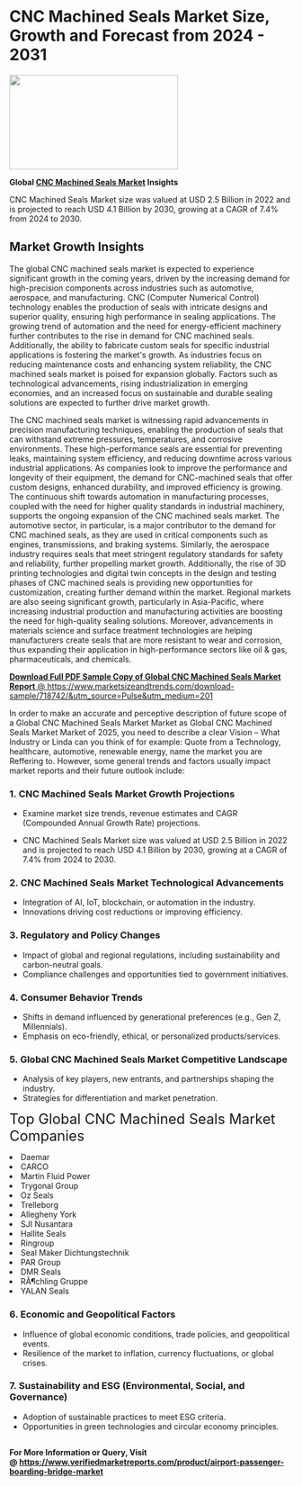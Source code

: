 <H1>CNC Machined Seals Market Size, Growth and Forecast from 2024 - 2031</H1><img class="aligncenter size-medium wp-image-584254" src="https://thirdeyenews.in/wp-content/uploads/2024/09/Global-Market-Research-300x168.jpeg" alt="" width="300" height="168" /><p><strong>Global&nbsp;<a href="https://www.marketsizeandtrends.com/download-sample/718742/&amp;utm_source=Pulse&amp;utm_medium=201">CNC Machined Seals Market</a> Insights</strong></p><p>CNC Machined Seals Market size was valued at USD 2.5 Billion in 2022 and is projected to reach USD 4.1 Billion by 2030, growing at a CAGR of 7.4% from 2024 to 2030.</p><p><h2>Market Growth Insights</h2> <p>The global CNC machined seals market is expected to experience significant growth in the coming years, driven by the increasing demand for high-precision components across industries such as automotive, aerospace, and manufacturing. CNC (Computer Numerical Control) technology enables the production of seals with intricate designs and superior quality, ensuring high performance in sealing applications. The growing trend of automation and the need for energy-efficient machinery further contributes to the rise in demand for CNC machined seals. Additionally, the ability to fabricate custom seals for specific industrial applications is fostering the market's growth. As industries focus on reducing maintenance costs and enhancing system reliability, the CNC machined seals market is poised for expansion globally. Factors such as technological advancements, rising industrialization in emerging economies, and an increased focus on sustainable and durable sealing solutions are expected to further drive market growth. <a href="sample-link.com" target="_blank"></a></p> <p>The CNC machined seals market is witnessing rapid advancements in precision manufacturing techniques, enabling the production of seals that can withstand extreme pressures, temperatures, and corrosive environments. These high-performance seals are essential for preventing leaks, maintaining system efficiency, and reducing downtime across various industrial applications. As companies look to improve the performance and longevity of their equipment, the demand for CNC-machined seals that offer custom designs, enhanced durability, and improved efficiency is growing. The continuous shift towards automation in manufacturing processes, coupled with the need for higher quality standards in industrial machinery, supports the ongoing expansion of the CNC machined seals market. The automotive sector, in particular, is a major contributor to the demand for CNC machined seals, as they are used in critical components such as engines, transmissions, and braking systems. Similarly, the aerospace industry requires seals that meet stringent regulatory standards for safety and reliability, further propelling market growth. Additionally, the rise of 3D printing technologies and digital twin concepts in the design and testing phases of CNC machined seals is providing new opportunities for customization, creating further demand within the market. Regional markets are also seeing significant growth, particularly in Asia-Pacific, where increasing industrial production and manufacturing activities are boosting the need for high-quality sealing solutions. Moreover, advancements in materials science and surface treatment technologies are helping manufacturers create seals that are more resistant to wear and corrosion, thus expanding their application in high-performance sectors like oil & gas, pharmaceuticals, and chemicals. <a href="get-more-link.com" target="_blank"></p><p><span class=""><strong>Download Full PDF Sample Copy of Global CNC Machined Seals Market Report</strong> @ <a href="https://www.marketsizeandtrends.com/download-sample/718742/&amp;utm_source=Pulse&amp;utm_medium=201" target="_blank">https://www.marketsizeandtrends.com/download-sample/718742/&amp;utm_source=Pulse&amp;utm_medium=201</a></span></p><p>In order to make an accurate and perceptive description of future scope of a Global&nbsp;CNC Machined Seals Market Market as Global&nbsp;CNC Machined Seals Market Market of 2025, you need to describe a clear Vision &ndash; What Industry or Linda can you think of for example: Quote from a Technology, healthcare, automotive, renewable energy, name the market you are Reffering to. However, some general trends and factors usually impact market reports and their future outlook include:</p><h3>1.&nbsp;<strong>CNC Machined Seals Market Growth Projections</strong></h3><ul><li>Examine market size trends, revenue estimates and CAGR (Compounded Annual Growth Rate) projections.</li><li><p>CNC Machined Seals Market size was valued at USD 2.5 Billion in 2022 and is projected to reach USD 4.1 Billion by 2030, growing at a CAGR of 7.4% from 2024 to 2030.</p></li></ul><h3>2.&nbsp;<strong>CNC Machined Seals Market Technological Advancements</strong></h3><ul><li>Integration of AI, IoT, blockchain, or automation in the industry.</li><li>Innovations driving cost reductions or improving efficiency.</li></ul><h3>3.&nbsp;<strong>Regulatory and Policy Changes</strong></h3><ul><li>Impact of global and regional regulations, including sustainability and carbon-neutral goals.</li><li>Compliance challenges and opportunities tied to government initiatives.</li></ul><h3>4.&nbsp;<strong>Consumer Behavior Trends</strong></h3><ul><li>Shifts in demand influenced by generational preferences (e.g., Gen Z, Millennials).</li><li>Emphasis on eco-friendly, ethical, or personalized products/services.</li></ul><h3>5.&nbsp;<strong>Global CNC Machined Seals Market Competitive Landscape</strong></h3><ul><li>Analysis of key players, new entrants, and partnerships shaping the industry.</li><li>Strategies for differentiation and market penetration.</li></ul><p data-pm-slice="1 1 []"><span style="color: inherit; font-family: inherit; font-size: 25px;">Top Global CNC Machined Seals Market Companies</span></p><div class="" data-test-id=""><p><li>Daemar</li><li> CARCO</li><li> Martin Fluid Power</li><li> Trygonal Group</li><li> Oz Seals</li><li> Trelleborg</li><li> Allegheny York</li><li> SJI Nusantara</li><li> Hallite Seals</li><li> Ringroup</li><li> Seal Maker Dichtungstechnik</li><li> PAR Group</li><li> DMR Seals</li><li> RÃ¶chling Gruppe</li><li> YALAN Seals</li></p></div><h3>6.&nbsp;<strong>Economic and Geopolitical Factors</strong></h3><ul><li>Influence of global economic conditions, trade policies, and geopolitical events.</li><li>Resilience of the market to inflation, currency fluctuations, or global crises.</li></ul><h3>7.&nbsp;<strong>Sustainability and ESG (Environmental, Social, and Governance)</strong></h3><ul><li>Adoption of sustainable practices to meet ESG criteria.</li><li>Opportunities in green technologies and circular economy principles.</li></ul><h2><strong style="font-size: 14px;">For More Information or Query, Visit @&nbsp;</strong><a style="background-color: #ffffff; font-size: 14px;" href="https://www.marketsizeandtrends.com/report/cnc-machined-seals-market/" target="_blank">https://www.verifiedmarketreports.com/product/airport-passenger-boarding-bridge-market</a></h2>